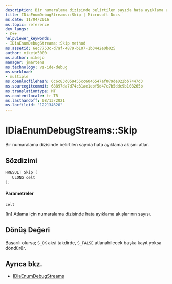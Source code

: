 ```yaml
---
description: Bir numaralama dizisinde belirtilen sayıda hata ayıklama akışını atlar.
title: IDiaEnumDebugStreams::Skip | Microsoft Docs
ms.date: 11/04/2016
ms.topic: reference
dev_langs:
- C++
helpviewer_keywords:
- IDiaEnumDebugStreams::Skip method
ms.assetid: 6ec7753c-d7af-4879-b107-1b3442e0b025
author: mikejo5000
ms.author: mikejo
manager: jmartens
ms.technology: vs-ide-debug
ms.workload:
- multiple
ms.openlocfilehash: 6c6c83d059455cc6046547af079de022bb7447d3
ms.sourcegitcommit: 68897da7d74c31ae1ebf5d47c7b5ddc9b108265b
ms.translationtype: MT
ms.contentlocale: tr-TR
ms.lasthandoff: 08/13/2021
ms.locfileid: "122134620"
---
```

# <a name="idiaenumdebugstreamsskip"></a>IDiaEnumDebugStreams::Skip
Bir numaralama dizisinde belirtilen sayıda hata ayıklama akışını atlar.

## <a name="syntax"></a>Sözdizimi

```C++
HRESULT Skip ( 
   ULONG celt
);
```

#### <a name="parameters"></a>Parametreler
 `celt`

[in] Atlama için numaralama dizisinde hata ayıklama akışlarının sayısı.

## <a name="return-value"></a>Dönüş Değeri
 Başarılı olursa; `S_OK` aksi takdirde, `S_FALSE` atlanabilecek başka kayıt yoksa döndürür.

## <a name="see-also"></a>Ayrıca bkz.
- [IDiaEnumDebugStreams](../../debugger/debug-interface-access/idiaenumdebugstreams.md)
